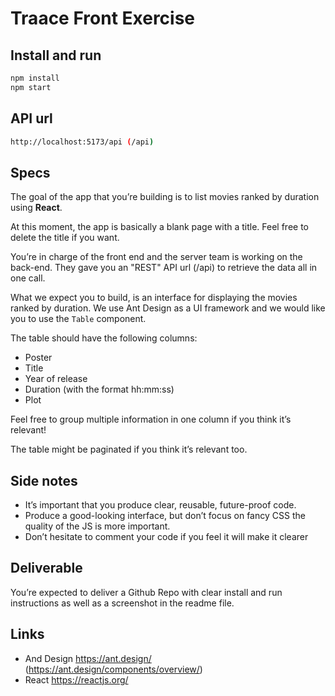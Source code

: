 # Traace Front Exercise

## Install and run

```bash
npm install
npm start
```

## API url

```bash
http://localhost:5173/api (/api)
```

## Specs

The goal of the app that you’re building is to list movies ranked by duration using **React**.

At this moment, the app is basically a blank page with a title. Feel free to delete the title if you want.

You’re in charge of the front end and the server team is working on the back-end. They gave you an "REST" API url (/api) to retrieve the data all in one call.

What we expect you to build, is an interface for displaying the movies ranked by duration. We use Ant Design as a UI framework and we would like you to use the `Table` component.

The table should have the following columns:

- Poster
- Title
- Year of release
- Duration (with the format hh:mm:ss)
- Plot

Feel free to group multiple information in one column if you think it’s relevant!

The table might be paginated if you think it’s relevant too.

## Side notes

- It’s important that you produce clear, reusable, future-proof code.
- Produce a good-looking interface, but don’t focus on fancy CSS the quality of the JS is more important.
- Don’t hesitate to comment your code if you feel it will make it clearer

## Deliverable

You’re expected to deliver a Github Repo with clear install and run instructions as well as a screenshot in the readme file.

## Links

- And Design https://ant.design/ (https://ant.design/components/overview/)
- React https://reactjs.org/
